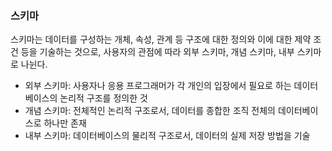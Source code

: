 ### 스키마

스키마는 데이터를 구성하는 개체, 속성, 관계 등 구조에 대한 정의와 이에 대한 제약 조건 등을 기술하는 것으로, 사용자의 관점에 따라 외부 스키마, 개념 스키마, 내부 스키마로 나뉜다.

- 외부 스키마: 사용자나 응용 프로그래머가 각 개인의 입장에서 필요로 하는 데이터베이스의 논리적 구조를 정의한 것
- 개념 스키마: 전체적인 논리적 구조로서, 데이터를 종합한 조직 전체의 데이터베이스로 하나만 존재
- 내부 스키마: 데이터베이스의 물리적 구조로서, 데이터의 실제 저장 방법을 기술